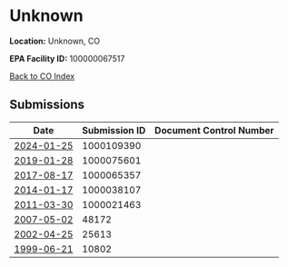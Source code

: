# Unknown

**Location:** Unknown, CO

**EPA Facility ID:** 100000067517

[Back to CO Index](../../index.md)

## Submissions

| Date | Submission ID | Document Control Number |
|------|--------------|-------------------------|
| [2024-01-25](submissions/1000109390.md) | 1000109390 |  |
| [2019-01-28](submissions/1000075601.md) | 1000075601 |  |
| [2017-08-17](submissions/1000065357.md) | 1000065357 |  |
| [2014-01-17](submissions/1000038107.md) | 1000038107 |  |
| [2011-03-30](submissions/1000021463.md) | 1000021463 |  |
| [2007-05-02](submissions/48172.md) | 48172 |  |
| [2002-04-25](submissions/25613.md) | 25613 |  |
| [1999-06-21](submissions/10802.md) | 10802 |  |
